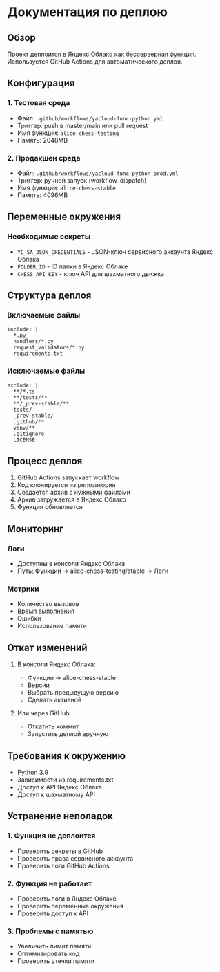 # Документация по деплою

## Обзор

Проект деплоится в Яндекс Облако как бессерверная функция. Используется GitHub Actions для автоматического деплоя.

## Конфигурация

### 1. Тестовая среда
- Файл: `.github/workflows/yacloud-func-python.yml`
- Триггер: push в master/main или pull request
- Имя функции: `alice-chess-testing`
- Память: 2048MB

### 2. Продакшен среда
- Файл: `.github/workflows/yacloud-func-python prod.yml`
- Триггер: ручной запуск (workflow_dispatch)
- Имя функции: `alice-chess-stable`
- Память: 4096MB

## Переменные окружения

### Необходимые секреты
- `YC_SA_JSON_CREDENTIALS` - JSON-ключ сервисного аккаунта Яндекс Облака
- `FOLDER_ID` - ID папки в Яндекс Облаке
- `CHESS_API_KEY` - ключ API для шахматного движка

## Структура деплоя

### Включаемые файлы
```
include: |
  *.py
  handlers/*.py
  request_validators/*.py
  requirements.txt
```

### Исключаемые файлы
```
exclude: |
  **/*.ts
  **/tests/**
  **/_prev-stable/**
  tests/
  _prev-stable/
  .github/**
  venv/**
  .gitignore
  LICENSE
```

## Процесс деплоя

1. GitHub Actions запускает workflow
2. Код клонируется из репозитория
3. Создается архив с нужными файлами
4. Архив загружается в Яндекс Облако
5. Функция обновляется

## Мониторинг

### Логи
- Доступны в консоли Яндекс Облака
- Путь: Функции -> alice-chess-testing/stable -> Логи

### Метрики
- Количество вызовов
- Время выполнения
- Ошибки
- Использование памяти

## Откат изменений

1. В консоли Яндекс Облака:
   - Функции -> alice-chess-stable
   - Версии
   - Выбрать предыдущую версию
   - Сделать активной

2. Или через GitHub:
   - Откатить коммит
   - Запустить деплой вручную

## Требования к окружению

- Python 3.9
- Зависимости из requirements.txt
- Доступ к API Яндекс Облака
- Доступ к шахматному API

## Устранение неполадок

### 1. Функция не деплоится
- Проверить секреты в GitHub
- Проверить права сервисного аккаунта
- Проверить логи GitHub Actions

### 2. Функция не работает
- Проверить логи в Яндекс Облаке
- Проверить переменные окружения
- Проверить доступ к API

### 3. Проблемы с памятью
- Увеличить лимит памяти
- Оптимизировать код
- Проверить утечки памяти 
